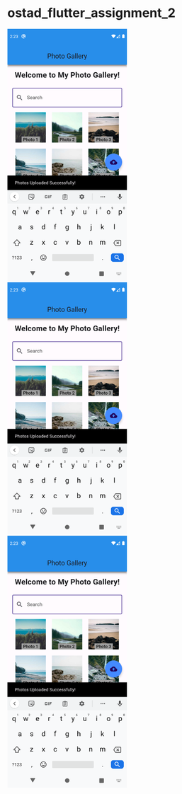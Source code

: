 # ostad_flutter_assignment_2



<img src="s/s1.png" alt="alt text" width="270" height="570">    <img src="s/s1.png" alt="alt text" width="270" height="570"> <img src="s/s1.png" alt="alt text" width="270" height="570"> 
